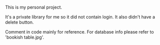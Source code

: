 This is my personal project.

It's a private library for me so it did not contain login.
It also didn't have a delete button.

Comment in code mainly for reference.
For database info please refer to 'bookish table.jpg'.
